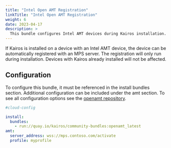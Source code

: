 ```yaml
---
title: "Intel Open AMT Registration"
linkTitle: "Intel Open AMT Registration"
weight: 6
date: 2023-04-17
description: >
  This bundle configures Intel AMT devices during Kairos installation.
---
```


If Kairos is installed on a device with an Intel AMT device, the device can be automatically registered with an MPS server.
The registration will only run during installation.  Devices with Kairos already installed will not be affected.

## Configuration

To configure this bundle, it must be referenced in the install bundles section.  Additional configuration can be included
under the amt section. To see all configuration options see the [openamt repository](https://github.com/kairos-io/openamt).

```yaml
#cloud-config

install:
  bundles:
    - run://quay.io/kairos/community-bundles:openamt_latest
amt:
  server_address: wss://mps.contoso.com/activate
  profile: myprofile
```
